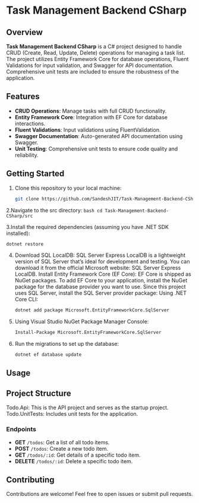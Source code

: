 # Task Management Backend CSharp

## Overview

**Task Management Backend CSharp** is a C# project designed to handle CRUD (Create, Read, Update, Delete) operations for managing a task list. The project utilizes Entity Framework Core for database operations, Fluent Validations for input validation, and Swagger for API documentation. Comprehensive unit tests are included to ensure the robustness of the application.

## Features

- **CRUD Operations**: Manage tasks with full CRUD functionality.
- **Entity Framework Core**: Integration with EF Core for database interactions.
- **Fluent Validations**: Input validations using FluentValidation.
- **Swagger Documentation**: Auto-generated API documentation using Swagger.
- **Unit Testing**: Comprehensive unit tests to ensure code quality and reliability.


## Getting Started

1. Clone this repository to your local machine:

   ```bash
   git clone https://github.com/SandeshJIT/Task-Management-Backend-CSharp.git

2.Navigate to the src directory:
      ```bash
      cd Task-Management-Backend-CSharp/src
      ```

3.Install the required dependencies (assuming you have .NET SDK installed):
   ```bash
   dotnet restore
   ```

4. Download SQL LocalDB:
SQL Server Express LocalDB is a lightweight version of SQL Server that’s ideal for development and testing. You can download it from the official Microsoft website: SQL Server Express LocalDB.
Install Entity Framework Core (EF Core):
EF Core is shipped as NuGet packages. To add EF Core to your application, install the NuGet package for the database provider you want to use. Since this project uses SQL Server, install the SQL Server provider package:
Using .NET Core CLI:
    ```bash
   dotnet add package Microsoft.EntityFrameworkCore.SqlServer
    ```

5. Using Visual Studio NuGet Package Manager Console:
    ```bash
   Install-Package Microsoft.EntityFrameworkCore.SqlServer
    ```
7. Run the migrations to set up the database:
    ```bash
   dotnet ef database update
    ```
## Usage

## Project Structure
Todo.Api: This is the API project and serves as the startup project.
Todo.UnitTests: Includes unit tests for the application.

### Endpoints

- **GET** `/todos`: Get a list of all todo items.
- **POST** `/todos`: Create a new todo item.
- **GET** `/todos/:id`: Get details of a specific todo item.
- **DELETE** `/todos/:id`: Delete a specific todo item.

## Contributing
Contributions are welcome! Feel free to open issues or submit pull requests.
